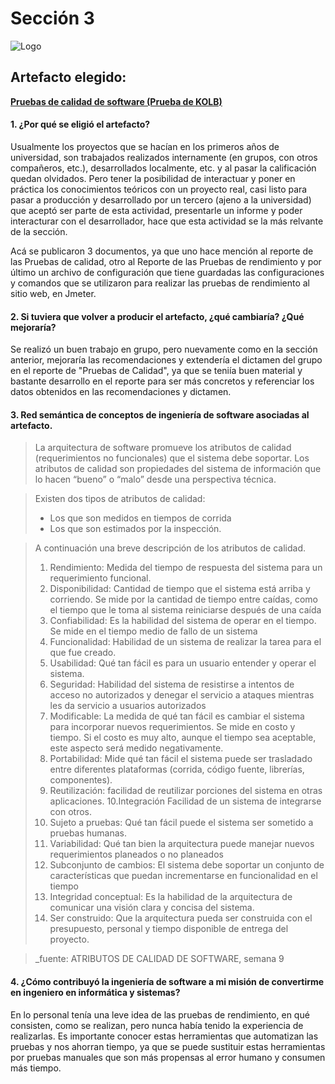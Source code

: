# Sección 3

![Logo](https://cdn-icons.flaticon.com/png/512/4098/premium/4098318.png?token=exp=1637010080~hmac=7357865d4633eaca669b9415d76e0f5d)

## Artefacto elegido:

**[Pruebas de calidad de software (Prueba de KOLB)](https://github.com/ricardochianc/Portafolio_IngSoftware/tree/Seccion3/Seccion3/Pruebas%20De%20Calidad)**

#### 1. ¿Por qué se eligió el artefacto?

Usualmente los proyectos que se hacían en los primeros años de universidad, son trabajados realizados internamente (en grupos, con otros compañeros, etc.), desarrollados localmente, etc. y al pasar la calificación quedan olvidados. Pero tener la posibilidad de interactuar y poner en práctica los conocimientos teóricos con un proyecto real, casi listo para pasar a producción y desarrollado por un tercero (ajeno a la universidad) que aceptó ser parte de esta actividad, presentarle un informe y poder interacturar con el desarrollador, hace que esta actividad se la más relvante de la sección.

Acá se publicaron 3 documentos, ya que uno hace mención al reporte de las Pruebas de calidad, otro al Reporte de las Pruebas de rendimiento y por último un archivo de configuración que tiene guardadas las configuraciones y comandos que se utilizaron para realizar las pruebas de rendimiento al sitio web, en Jmeter.

#### 2. Si tuviera que volver a producir el artefacto, ¿qué cambiaría? ¿Qué mejoraría?

Se realizó un buen trabajo en grupo, pero nuevamente como en la sección anterior, mejoraría las recomendaciones y extendería el dictamen del grupo en el reporte de "Pruebas de Calidad", ya que se teniía buen material y bastante desarrollo en el reporte para ser más concretos y referenciar los datos obtenidos en las recomendaciones y dictamen.

#### 3. Red semántica de conceptos de ingeniería de software asociadas al artefacto.

>La arquitectura de software promueve los atributos de calidad (requerimientos no funcionales) que el sistema debe soportar. Los atributos de calidad son propiedades del sistema de información que lo hacen “bueno” o “malo” desde una perspectiva técnica.

>Existen dos tipos de atributos de calidad: 
> - Los que son medidos en tiempos de corrida
> - Los que son estimados por la inspección.

>A continuación una breve descripción de los atributos de calidad.
> 1. Rendimiento: Medida del tiempo de respuesta del sistema para un requerimiento funcional.
> 2. Disponibilidad: Cantidad de tiempo que el sistema está arriba y corriendo. Se mide por la cantidad de tiempo entre caídas, como el tiempo que le toma al sistema reiniciarse después de una caída
> 3. Confiabilidad: Es la habilidad del sistema de operar en el tiempo. Se mide en el tiempo medio de fallo de un sistema
> 4. Funcionalidad: Habilidad de un sistema de realizar la tarea para el que fue creado.
> 5. Usabilidad: Qué tan fácil es para un usuario entender y operar el sistema.
> 6. Seguridad: Habilidad del sistema de resistirse a intentos de acceso no autorizados y denegar el servicio a ataques mientras les da servicio a usuarios autorizados
> 7. Modificable: La medida de qué tan fácil es cambiar el sistema para incorporar nuevos requerimientos. Se mide en costo y tiempo. Si el costo es muy alto, aunque el tiempo sea aceptable, este aspecto será medido negativamente.
> 8. Portabilidad: Mide qué tan fácil el sistema puede ser trasladado entre diferentes plataformas (corrida, código fuente, librerías, componentes).
> 9. Reutilización: facilidad de reutilizar porciones del sistema en otras aplicaciones.
> 10.Integración Facilidad de un sistema de integrarse con otros.
> 11. Sujeto a pruebas: Qué tan fácil puede el sistema ser sometido a pruebas humanas.
> 12. Variabilidad: Qué tan bien la arquitectura puede manejar nuevos requerimientos planeados o no planeados
> 13. Subconjunto de cambios: El sistema debe soportar un conjunto de características que puedan incrementarse en funcionalidad en el tiempo
> 14. Integridad conceptual: Es la habilidad de la arquitectura de comunicar una visión clara y concisa del sistema.
> 15. Ser construido: Que la arquitectura pueda ser construida con el presupuesto, personal y tiempo disponible de entrega del proyecto.

> _fuente: ATRIBUTOS DE CALIDAD DE SOFTWARE, semana 9

#### 4. ¿Cómo contribuyó la ingeniería de software a mi misión de convertirme en ingeniero en informática y sistemas?

En lo personal tenía una leve idea de las pruebas de rendimiento, en qué consisten, como se realizan, pero nunca había tenido la experiencia de realizarlas.
Es importante conocer estas herramientas que automatizan las pruebas y nos ahorran tiempo, ya que se puede sustituir estas herramientas por pruebas manuales que son más propensas al error humano y consumen más tiempo.